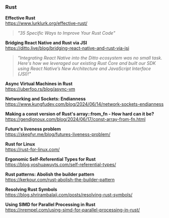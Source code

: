 ### Rust

**Effective Rust**  
https://www.lurklurk.org/effective-rust/

> _"35 Specific Ways to Improve Your Rust Code"_

**Bridging React Native and Rust via JSI**  
https://ditto.live/blog/bridging-react-native-and-rust-via-jsi

> _"Integrating React Native into the Ditto ecosystem was no small task. Here's
> how we leveraged our existing Rust Core and built our SDK using React Native’s
> New Architecture and JavaScript Interface (JSI)!"_

**Async Virtual Machines in Rust**  
https://uberfoo.rs/blog/async-vm

**Networking and Sockets: Endianness**  
https://www.kungfudev.com/blog/2024/06/14/network-sockets-endianness

**Making a const version of Rust's array::from_fn - How hard can it be?**  
https://gendignoux.com/blog/2024/06/17/const-array-from-fn.html

**Future's liveness problem**  
https://skepfyr.me/blog/futures-liveness-problem/

**Rust for Linux**  
https://rust-for-linux.com/

**Ergonomic Self-Referential Types for Rust**  
https://blog.yoshuawuyts.com/self-referential-types/

**Rust patterns: Abolish the builder pattern**  
https://kerkour.com/rust-abolish-the-builder-pattern

**Resolving Rust Symbols**  
https://blog.shrirambalaji.com/posts/resolving-rust-symbols/

**Using SIMD for Parallel Processing in Rust**  
https://nrempel.com/using-simd-for-parallel-processing-in-rust/
